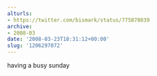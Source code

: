 ```yaml
---
alturls:
- https://twitter.com/bismark/status/775878039
archive:
- 2008-03
date: '2008-03-23T18:31:12+00:00'
slug: '1206297072'
---
```


having a busy sunday

